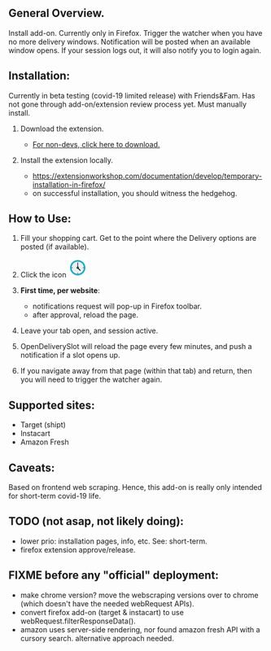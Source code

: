 ## General Overview.
Install add-on. Currently only in Firefox. Trigger the watcher when you have no more delivery windows. Notification will be posted when an available window opens. If your session logs out, it will also notify you to login again.


## Installation:
Currently in beta testing (covid-19 limited release) with Friends&Fam. Has not gone through add-on/extension review process yet. Must manually install.

1. Download the extension.
    * [For non-devs, click here to download.](https://github.com/wiedld/open-delivery-slot/archive/master.tar.gz)

2. Install the extension locally.
    * https://extensionworkshop.com/documentation/develop/temporary-installation-in-firefox/
    * on successful installation, you should witness the hedgehog.


## How to Use:
1. Fill your shopping cart. Get to the point where the Delivery options are posted (if available).

2. Click the icon ![watch_icon](firefox/icons/watch-38.png)

3. **First time, per website**:
    * notifications request will pop-up in Firefox toolbar.
    * after approval, reload the page.

4. Leave your tab open, and session active.

5. OpenDeliverySlot will reload the page every few minutes, and push a notification if a slot opens up.

6. If you navigate away from that page (within that tab) and return, then you will need to trigger the watcher again.


## Supported sites:
* Target (shipt)
* Instacart
* Amazon Fresh


## Caveats:
Based on frontend web scraping. Hence, this add-on is really only intended for short-term covid-19 life.


## TODO (not asap, not likely doing):
* lower prio: installation pages, info, etc. See: short-term.
* firefox extension approve/release.


## FIXME before any "official" deployment:
* make chrome version? move the webscraping versions over to chrome (which doesn't have the needed webRequest APIs).
* convert firefox add-on (target & instacart) to use webRequest.filterResponseData().
* amazon uses server-side rendering, nor found amazon fresh API with a cursory search. alternative approach needed.

